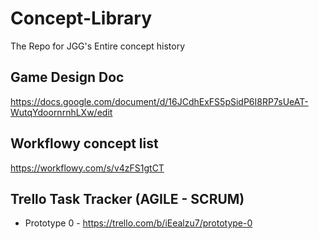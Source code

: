 Concept-Library
===============

The Repo for JGG's Entire concept history



## Game Design Doc
https://docs.google.com/document/d/16JCdhExFS5pSidP6I8RP7sUeAT-WutqYdoornrnhLXw/edit


## Workflowy concept list
https://workflowy.com/s/v4zFS1gtCT

## Trello Task Tracker (AGILE - SCRUM)
- Prototype 0 - https://trello.com/b/iEealzu7/prototype-0
